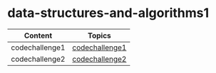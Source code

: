 # data-structures-and-algorithms1

| Content        | Topics                                                                                                                                     |
| -------------- | ------------------------------------------------------------------------------------------------------------------------------------------ |
| codechallenge1 | [codechallenge1](https://sewar-web.github.io/data-structures-and-algorithms1/codechallenge1/../../../../codechallenge1/codechallenge1.png) |
| codechallenge2 | [codechallenge2](https://sewar-web.github.io/data-structures-and-algorithms1/codechallenge2/../../../../codechallenge2/code2.png)          |


